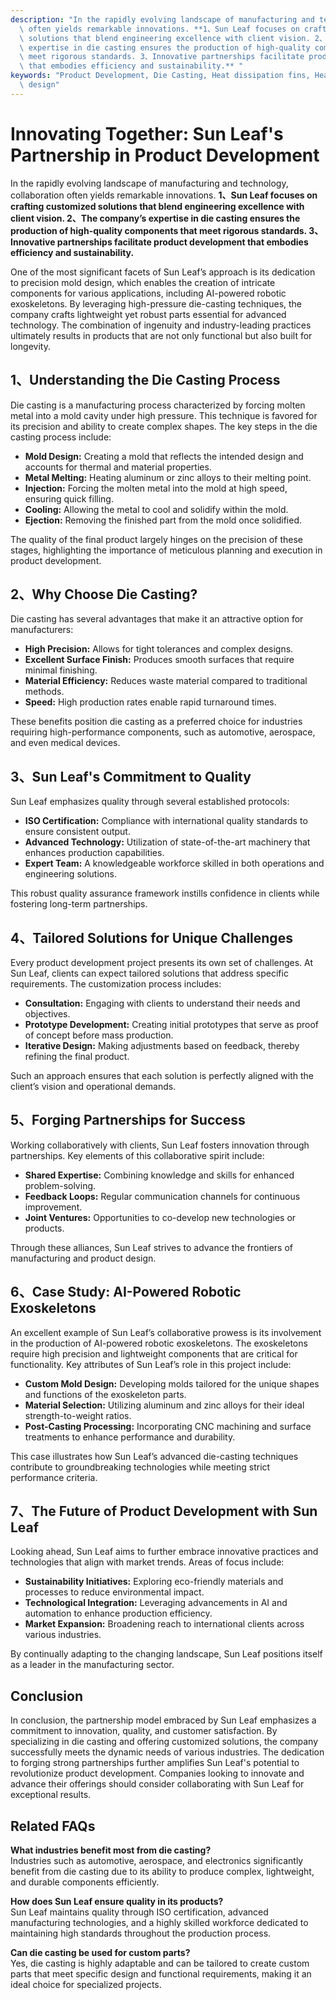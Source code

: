 ```yaml
---
description: "In the rapidly evolving landscape of manufacturing and technology, collaboration\
  \ often yields remarkable innovations. **1、Sun Leaf focuses on crafting customized\
  \ solutions that blend engineering excellence with client vision. 2、The company’s\
  \ expertise in die casting ensures the production of high-quality components that\
  \ meet rigorous standards. 3、Innovative partnerships facilitate product development\
  \ that embodies efficiency and sustainability.** "
keywords: "Product Development, Die Casting, Heat dissipation fins, Heat dissipation optimization\
  \ design"
---
```

# Innovating Together: Sun Leaf's Partnership in Product Development

In the rapidly evolving landscape of manufacturing and technology, collaboration often yields remarkable innovations. **1、Sun Leaf focuses on crafting customized solutions that blend engineering excellence with client vision. 2、The company’s expertise in die casting ensures the production of high-quality components that meet rigorous standards. 3、Innovative partnerships facilitate product development that embodies efficiency and sustainability.** 

One of the most significant facets of Sun Leaf’s approach is its dedication to precision mold design, which enables the creation of intricate components for various applications, including AI-powered robotic exoskeletons. By leveraging high-pressure die-casting techniques, the company crafts lightweight yet robust parts essential for advanced technology. The combination of ingenuity and industry-leading practices ultimately results in products that are not only functional but also built for longevity.

## **1、Understanding the Die Casting Process**

Die casting is a manufacturing process characterized by forcing molten metal into a mold cavity under high pressure. This technique is favored for its precision and ability to create complex shapes. The key steps in the die casting process include:

- **Mold Design:** Creating a mold that reflects the intended design and accounts for thermal and material properties.
- **Metal Melting:** Heating aluminum or zinc alloys to their melting point.
- **Injection:** Forcing the molten metal into the mold at high speed, ensuring quick filling.
- **Cooling:** Allowing the metal to cool and solidify within the mold.
- **Ejection:** Removing the finished part from the mold once solidified.

The quality of the final product largely hinges on the precision of these stages, highlighting the importance of meticulous planning and execution in product development.

## **2、Why Choose Die Casting?**

Die casting has several advantages that make it an attractive option for manufacturers:

- **High Precision:** Allows for tight tolerances and complex designs.
- **Excellent Surface Finish:** Produces smooth surfaces that require minimal finishing.
- **Material Efficiency:** Reduces waste material compared to traditional methods.
- **Speed:** High production rates enable rapid turnaround times.

These benefits position die casting as a preferred choice for industries requiring high-performance components, such as automotive, aerospace, and even medical devices.

## **3、Sun Leaf's Commitment to Quality**

Sun Leaf emphasizes quality through several established protocols:

- **ISO Certification:** Compliance with international quality standards to ensure consistent output.
- **Advanced Technology:** Utilization of state-of-the-art machinery that enhances production capabilities.
- **Expert Team:** A knowledgeable workforce skilled in both operations and engineering solutions.

This robust quality assurance framework instills confidence in clients while fostering long-term partnerships.

## **4、Tailored Solutions for Unique Challenges**

Every product development project presents its own set of challenges. At Sun Leaf, clients can expect tailored solutions that address specific requirements. The customization process includes:

- **Consultation:** Engaging with clients to understand their needs and objectives.
- **Prototype Development:** Creating initial prototypes that serve as proof of concept before mass production.
- **Iterative Design:** Making adjustments based on feedback, thereby refining the final product.

Such an approach ensures that each solution is perfectly aligned with the client’s vision and operational demands.

## **5、Forging Partnerships for Success**

Working collaboratively with clients, Sun Leaf fosters innovation through partnerships. Key elements of this collaborative spirit include:

- **Shared Expertise:** Combining knowledge and skills for enhanced problem-solving.
- **Feedback Loops:** Regular communication channels for continuous improvement.
- **Joint Ventures:** Opportunities to co-develop new technologies or products.

Through these alliances, Sun Leaf strives to advance the frontiers of manufacturing and product design.

## **6、Case Study: AI-Powered Robotic Exoskeletons**

An excellent example of Sun Leaf’s collaborative prowess is its involvement in the production of AI-powered robotic exoskeletons. The exoskeletons require high precision and lightweight components that are critical for functionality. Key attributes of Sun Leaf’s role in this project include:

- **Custom Mold Design:** Developing molds tailored for the unique shapes and functions of the exoskeleton parts.
- **Material Selection:** Utilizing aluminum and zinc alloys for their ideal strength-to-weight ratios.
- **Post-Casting Processing:** Incorporating CNC machining and surface treatments to enhance performance and durability.

This case illustrates how Sun Leaf’s advanced die-casting techniques contribute to groundbreaking technologies while meeting strict performance criteria.

## **7、The Future of Product Development with Sun Leaf**

Looking ahead, Sun Leaf aims to further embrace innovative practices and technologies that align with market trends. Areas of focus include:

- **Sustainability Initiatives:** Exploring eco-friendly materials and processes to reduce environmental impact.
- **Technological Integration:** Leveraging advancements in AI and automation to enhance production efficiency.
- **Market Expansion:** Broadening reach to international clients across various industries.

By continually adapting to the changing landscape, Sun Leaf positions itself as a leader in the manufacturing sector.

## **Conclusion**

In conclusion, the partnership model embraced by Sun Leaf emphasizes a commitment to innovation, quality, and customer satisfaction. By specializing in die casting and offering customized solutions, the company successfully meets the dynamic needs of various industries. The dedication to forging strong partnerships further amplifies Sun Leaf's potential to revolutionize product development. Companies looking to innovate and advance their offerings should consider collaborating with Sun Leaf for exceptional results.

## **Related FAQs**

**What industries benefit most from die casting?**  
Industries such as automotive, aerospace, and electronics significantly benefit from die casting due to its ability to produce complex, lightweight, and durable components efficiently.

**How does Sun Leaf ensure quality in its products?**  
Sun Leaf maintains quality through ISO certification, advanced manufacturing technologies, and a highly skilled workforce dedicated to maintaining high standards throughout the production process.

**Can die casting be used for custom parts?**  
Yes, die casting is highly adaptable and can be tailored to create custom parts that meet specific design and functional requirements, making it an ideal choice for specialized projects.
